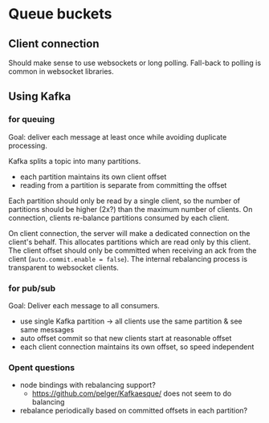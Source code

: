 # Queue buckets
## Client connection
Should make sense to use websockets or long polling. Fall-back to polling is
common in websocket libraries.

## Using Kafka

### for queuing
Goal: deliver each message at least once while avoiding duplicate processing.

Kafka splits a topic into many partitions.
- each partition maintains its own client offset
- reading from a partition is separate from committing the offset

Each partition should only be read by a single client, so the number of
partitions should be higher (2x?) than the maximum number of clients. On
connection, clients re-balance partitions consumed by each client.

On client connection, the server will make a dedicated connection on the
client's behalf. This allocates partitions which are read only by this client.
The client offset should only be committed when receiving an ack from the
client (`auto.commit.enable = false`). The internal rebalancing process is
transparent to websocket clients.

### for pub/sub
Goal: Deliver each message to all consumers.

- use single Kafka partition -> all clients use the same partition & see same
  messages
- auto offset commit so that new clients start at reasonable offset
- each client connection maintains its own offset, so speed independent

### Opent questions
- node bindings with rebalancing support?
    - https://github.com/pelger/Kafkaesque/ does not seem to do balancing
- rebalance periodically based on committed offsets in each partition?
